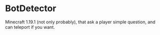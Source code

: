 # BotDetector
Minecraft 1.19.1 (not only probably), that ask a player simple question, and can teleport if you want.
